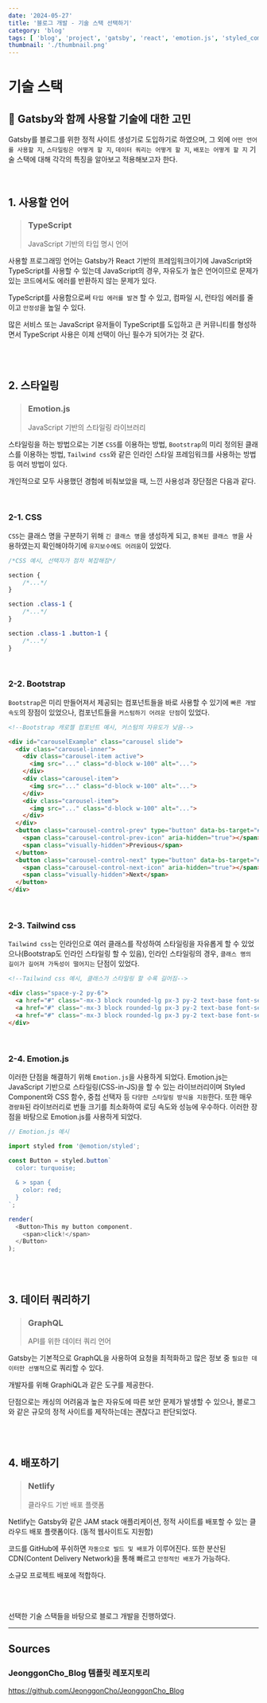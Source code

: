 ```yaml
---
date: '2024-05-27'
title: '블로그 개발 - 기술 스택 선택하기'
category: 'blog'
tags: [ 'blog', 'project', 'gatsby', 'react', 'emotion.js', 'styled_component', 'typescript', 'graphql', 'netlify' ]
thumbnail: './thumbnail.png'
---
```


# 기술 스택

## 🤔 Gatsby와 함께 사용할 기술에 대한 고민

Gatsby를 블로그를 위한 정적 사이트 생성기로 도입하기로 하였으며, 그 외에 `어떤 언어를 사용할 지`, `스타일링은 어떻게 할 지`, `데이터 쿼리는 어떻게 할 지`, `배포는 어떻게 할 지`
기술 스택에 대해 각각의 특징을 알아보고 적용해보고자 한다.

<br/>

## 1. 사용할 언어

> ### TypeScript
> JavaScript 기반의 타입 명시 언어

사용할 프로그래밍 언어는 Gatsby가 React 기반의 프레임워크이기에 JavaScript와 TypeScript를 사용할 수 있는데 JavaScript의 경우, 자유도가 높은 언어이므로 문제가 있는 코드에서도
에러를 반환하지 않는 문제가 있다.

TypeScript를 사용함으로써 `타입 에러를 발견` 할 수 있고, 컴파일 시, 런타임 에러를 줄이고 `안정성`을 높일 수 있다.

많은 서비스 또는 JavaScript 유저들이 TypeScript를 도입하고 큰 커뮤니티를 형성하면서 TypeScript 사용은 이제 선택이 아닌 필수가 되어가는 것 같다.

<br/>
<br/>

## 2. 스타일링

> ### Emotion.js
> JavaScript 기반의 스타일링 라이브러리

스타일링을 하는 방법으로는 기본 `CSS`를 이용하는 방법, `Bootstrap`의 미리 정의된 클래스를 이용하는 방법, `Tailwind css`와 같은 인라인 스타일 프레임워크를 사용하는 방법 등 여러 방법이
있다.

개인적으로 모두 사용했던 경험에 비춰보았을 때, 느낀 사용성과 장단점은 다음과 같다.

<br/>

### 2-1. CSS

`CSS`는 클래스 명을 구분하기 위해 `긴 클래스 명`을 생성하게 되고, `중복된 클래스 명`을 사용하였는지 확인해야하기에 `유지보수에도 어려움`이 있었다.

```css
/*CSS 예시, 선택자가 점차 복잡해짐*/

section {
    /*...*/
}

section .class-1 {
    /*...*/
}

section .class-1 .button-1 {
    /*...*/
}
```

<br/>

### 2-2. Bootstrap

`Bootstrap`은 미리 만들어져서 제공되는 컴포넌트들을 바로 사용할 수 있기에 `빠른 개발 속도`의 장점이 있었으나, 컴포넌트들을 `커스텀하기 어려운 단점`이 있었다.

```html
<!--Bootstrap 캐로젤 컴포넌트 예시, 커스텀의 자유도가 낮음-->

<div id="carouselExample" class="carousel slide">
  <div class="carousel-inner">
    <div class="carousel-item active">
      <img src="..." class="d-block w-100" alt="...">
    </div>
    <div class="carousel-item">
      <img src="..." class="d-block w-100" alt="...">
    </div>
    <div class="carousel-item">
      <img src="..." class="d-block w-100" alt="...">
    </div>
  </div>
  <button class="carousel-control-prev" type="button" data-bs-target="#carouselExample" data-bs-slide="prev">
    <span class="carousel-control-prev-icon" aria-hidden="true"></span>
    <span class="visually-hidden">Previous</span>
  </button>
  <button class="carousel-control-next" type="button" data-bs-target="#carouselExample" data-bs-slide="next">
    <span class="carousel-control-next-icon" aria-hidden="true"></span>
    <span class="visually-hidden">Next</span>
  </button>
</div>
```

<br/>

### 2-3. Tailwind css

`Tailwind css`는 인라인으로 여러 클래스를 작성하여 스타일링을 자유롭게 할 수 있었으나(Bootstrap도 인라인 스타일링 할 수 있음), 인라인 스타일링의
경우, `클래스 명의 길이가 길어져 가독성이 떨어지는` 단점이 있었다.

```html
<!--Tailwind css 예시, 클래스가 스타일링 할 수록 길어짐-->

<div class="space-y-2 py-6">
  <a href="#" class="-mx-3 block rounded-lg px-3 py-2 text-base font-semibold leading-7 text-gray-900 hover:bg-gray-50">Product</a>
  <a href="#" class="-mx-3 block rounded-lg px-3 py-2 text-base font-semibold leading-7 text-gray-900 hover:bg-gray-50">Features</a>
  <a href="#" class="-mx-3 block rounded-lg px-3 py-2 text-base font-semibold leading-7 text-gray-900 hover:bg-gray-50">Marketplace</a>
</div>
```

<br/>

### 2-4. Emotion.js

이러한 단점을 해결하기 위해 `Emotion.js`을 사용하게 되었다. Emotion.js는 JavaScript 기반으로 스타일링(CSS-in-JS)을 할 수 있는 라이브러리이며 Styled Component와
CSS 함수, 중첩 선택자 등 `다양한 스타일링 방식을 지원`한다. 또한 매우 `경량화`된 라이브러리로 번들 크기를 최소화하여 로딩 속도와 성능에 우수하다. 이러한 장점을 바탕으로 Emotion.js를 사용하게
되었다.

```js
// Emotion.js 예시

import styled from '@emotion/styled';

const Button = styled.button`
  color: turquoise;
  
  & > span {
    color: red;
  }
`;

render(
  <Button>This my button component.
    <span>click!</span>
  </Button>
);
```

<br/>
<br/>

## 3. 데이터 쿼리하기

> ### GraphQL
> API를 위한 데이터 쿼리 언어

Gatsby는 기본적으로 GraphQL을 사용하여 요청을 최적화하고 많은 정보 중 `필요한 데이터만 선별적`으로 쿼리할 수 있다.

개발자를 위해 GraphiQL과 같은 도구를 제공한다.

단점으로는 캐싱의 어려움과 높은 자유도에 따른 보안 문제가 발생할 수 있으나, 블로그와 같은 규모의 정적 사이트를 제작하는데는 괜찮다고 판단되었다.

<br/>
<br/>

## 4. 배포하기

> ### Netlify
> 클라우드 기반 배포 플랫폼

Netlify는 Gatsby와 같은 JAM stack 애플리케이션, 정적 사이트를 배포할 수 있는 클라우드 배포 플랫폼이다. (동적 웹사이트도 지원함)

코드를 GitHub에 푸쉬하면 `자동으로 빌드 및 배포`가 이루어진다. 또한 분산된 CDN(Content Delivery Network)을 통해 빠르고 `안정적인 배포`가 가능하다.

소규모 프로젝트 배포에 적합하다.


<br/>
<br/>

선택한 기술 스택들을 바탕으로 블로그 개발을 진행하였다.

---

## Sources

### JeonggonCho_Blog 템플릿 레포지토리

https://github.com/JeonggonCho/JeonggonCho_Blog